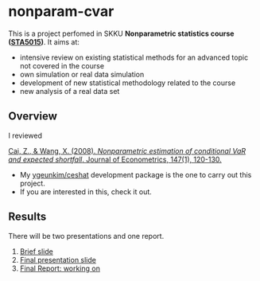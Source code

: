 
# nonparam-cvar

This is a project perfomed in SKKU **Nonparametric statistics course
([STA5015](https://sites.google.com/site/eunryungleestat/))**. It aims
at:

  - intensive review on existing statistical methods for an advanced
    topic not covered in the course
  - own simulation or real data simulation
  - development of new statistical methodology related to the course
  - new analysis of a real data set

## Overview

I reviewed

[Cai, Z., & Wang, X. (2008). *Nonparametric estimation of conditional
VaR and expected shortfall*. Journal of Econometrics, 147(1),
120-130.](https://www.sciencedirect.com/science/article/abs/pii/S0304407608001292)

  - My [ygeunkim/ceshat](https://github.com/ygeunkim/ceshat) development
    package is the one to carry out this project.
  - If you are interested in this, check it out.

## Results

There will be two presentations and one report.

1.  [Brief
    slide](https://github.com/ygeunkim/nonparam-cvar/blob/master/static/slides/younggeunslide1.pdf)
2.  [Final presentation
    slide](https://github.com/ygeunkim/nonparam-cvar/blob/master/static/slides/younggeunslide2.pdf)
3.  [Final Report: working
    on](https://github.com/ygeunkim/nonparam-cvar/blob/master/static/report/younggeunreport.pdf)
